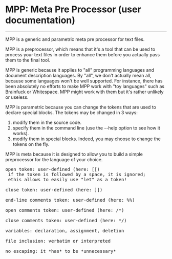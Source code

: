 # MPP: Meta Pre Processor (user documentation)
-------------------------------------------------------------------

MPP is a generic and parametric meta pre processor for text files.

MPP is a preprocessor, which means that it's a tool that can be used to process your text files in order to enhance them before you actually pass them to the final tool.

MPP is generic because it applies to "all" programming languages and document description languages.
By "all", we don't actually mean all, because some languages won't be well supported. For instance, there has been absolutely no efforts to make MPP work with "toy languages" such as Brainfuck or Whitespace. MPP might work with them but it's rather unlikely or useless.

MPP is parametric because you can change the tokens that are used to declare special blocks. The tokens may be changed in 3 ways: 
1. modify them in the source code.
2. specify them in the command line (use the --help option to see how it works).
3. modify them in special blocks. Indeed, you may choose to change the tokens on the fly.

MPP is meta because it is designed to allow you to build a simple preprocessor for the language of your choice.



<pre>
open token: user-defined (here: [[)
 if the token is followed by a space, it is ignored; 
 ethis allows to easily use "let" as a token!

close token: user-defined (here: ]])

end-line comments token: user-defined (here: %%)

open comments token: user-defined (here: /*)

close comments token: user-defined (here: */)

variables: declaration, assignment, deletion

file inclusion: verbatim or interpreted

no escaping: it *has* to be *unnecessary*
</pre>
